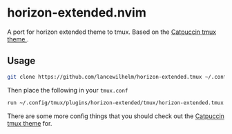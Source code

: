 # horizon-extended.nvim

A port for horizon extended theme to tmux. Based on the [ Catpuccin tmux theme ](https://github.com/catppuccin/tmux).

## Usage

```bash
git clone https://github.com/lancewilhelm/horizon-extended.tmux ~/.config/tmux/plugins/horizon-extended/
```

Then place the following in your `tmux.conf`

```bash
run ~/.config/tmux/plugins/horizon-extended/tmux/horizon-extended.tmux
```

There are some more config things that you should check out the [Catpuccin tmux theme](https://github.com/catppuccin/tmux) for.
